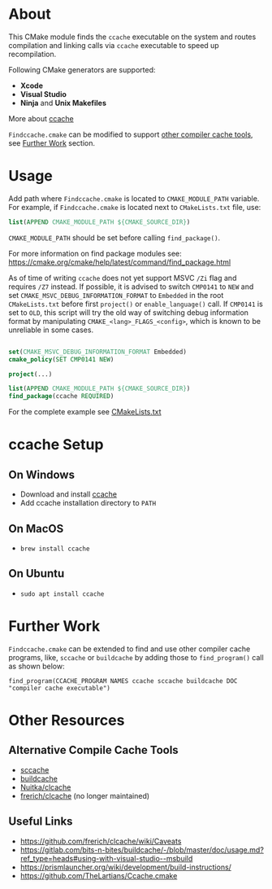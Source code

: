 # About

This CMake module finds the `ccache` executable on the system and routes 
compilation and linking calls via `ccache` executable to speed up recompilation.

Following CMake generators are supported:
- **Xcode**
- **Visual Studio**
- **Ninja** and **Unix Makefiles**

More about [ccache](https://ccache.dev)

`Findccache.cmake` can be modified to support [other compiler cache tools](#alternative-compile-cache-tools), see [Further Work](#further-work) section.

# Usage

Add path where `Findccache.cmake` is located to `CMAKE_MODULE_PATH` variable.
For example, if `Findccache.cmake` is located next to `CMakeLists.txt` file, use:

```cmake
list(APPEND CMAKE_MODULE_PATH ${CMAKE_SOURCE_DIR})
```

`CMAKE_MODULE_PATH` should be set before calling `find_package()`.

For more information on find package modules see:
https://cmake.org/cmake/help/latest/command/find_package.html

As of time of writing `ccache` does not yet support MSVC `/Zi` flag and requires `/Z7` instead. If possible, it is advised to switch `CMP0141` to `NEW` and set `CMAKE_MSVC_DEBUG_INFORMATION_FORMAT` to `Embedded` in the root `CMakeLists.txt` before first `project()` or `enable_language()` call. If `CMP0141` is set to `OLD`, this script will try the old way of switching debug information format by manipulating `CMAKE_<lang>_FLAGS_<config>`, which is known to be unreliable in some cases.

```cmake

set(CMAKE_MSVC_DEBUG_INFORMATION_FORMAT Embedded)
cmake_policy(SET CMP0141 NEW)

project(...)

list(APPEND CMAKE_MODULE_PATH ${CMAKE_SOURCE_DIR})
find_package(ccache REQUIRED)

```

For the complete example see [CMakeLists.txt](example/CMakeLists.txt)

# ccache Setup

## On Windows

- Download and install [ccache](https://ccache.dev/download.html)
- Add ccache installation directory to `PATH`

## On MacOS

- `brew install ccache`

## On Ubuntu

- `sudo apt install ccache`

# Further Work

`Findccache.cmake` can be extended to find and use other compiler cache programs, like, `sccache` or `buildcache` by adding those to `find_program()` call as shown below:  

`find_program(CCACHE_PROGRAM NAMES ccache sccache buildcache DOC "compiler cache executable")`

# Other Resources

## Alternative Compile Cache Tools

- [sccache](https://github.com/mozilla/sccache)
- [buildcache](https://gitlab.com/bits-n-bites/buildcache)
- [Nuitka/clcache](https://github.com/Nuitka/clcache)
- [frerich/clcache](https://github.com/frerich/clcache) (no longer maintained)

## Useful Links

- https://github.com/frerich/clcache/wiki/Caveats
- https://gitlab.com/bits-n-bites/buildcache/-/blob/master/doc/usage.md?ref_type=heads#using-with-visual-studio--msbuild
- https://prismlauncher.org/wiki/development/build-instructions/
- https://github.com/TheLartians/Ccache.cmake
